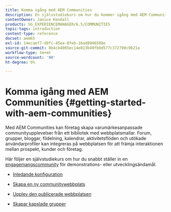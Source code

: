 ```yaml
---
title: Komma igång med AEM Communities
description: En självstudiekurs om hur du kommer igång med AEM Communities
contentOwner: Janice Kendall
products: SG_EXPERIENCEMANAGER/6.5/COMMUNITIES
topic-tags: introduction
content-type: reference
docset: aem65
exl-id: 14ecaef7-d9fc-45ea-8feb-16ad8946508e
source-git-commit: 8b4cb4065ec14e813b49fb0d577c372790c9b21a
workflow-type: tm+mt
source-wordcount: '90'
ht-degree: 0%

---
```


# Komma igång med AEM Communities {#getting-started-with-aem-communities}

Med AEM Communities kan företag skapa varumärkesanpassade communityupplevelser från ett bibliotek med webbplatsmallar. Forum, grupper, bloggar, fildelning, kalendrar, aktivitetsflöden och utökade användarprofiler kan integreras på webbplatsen för att främja interaktionen mellan prospekt, kunder och företag.

Här följer en självstudiekurs om hur du snabbt ställer in en [engagemangscommunity](/help/communities/overview.md#engagement-community) för demonstrations- eller utvecklingsändamål.

* [Inledande konfiguration](/help/communities/setup.md)

* [Skapa en ny communitywebbplats](/help/communities/create-site.md)

* [Upplev den publicerade webbplatsen](/help/communities/published-site.md)

* [Skapar kapslade grupper](/help/communities/nested-groups.md)
